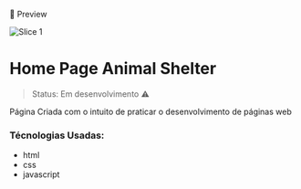 👀 Preview

![Slice 1](https://user-images.githubusercontent.com/92182457/140172031-0d5053aa-7b1d-4cb7-9ee3-de69a6633f50.jpg)
# Home Page Animal Shelter
> Status: Em desenvolvimento ⚠️   
> 
 Página Criada com o intuito de praticar o desenvolvimento de páginas web
### Técnologias Usadas:
* html
* css
* javascript
